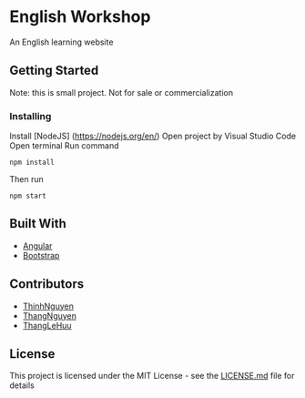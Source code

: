 # English Workshop
An English learning website


## Getting Started

Note: this is small project. Not for sale or commercialization


### Installing

Install [NodeJS] (https://nodejs.org/en/)
Open project by Visual Studio Code
Open terminal
Run command
```
npm install
```

Then run
```
npm start
```


## Built With

* [Angular](https://angular.io)
* [Bootstrap](https://getbootstrap.com)

## Contributors
* [ThinhNguyen](https://github.com/tLigsP)
* [ThangNguyen](https://github.com/WillowWisp)
* [ThangLeHuu](https://github.com/lhthang1998)


## License

This project is licensed under the MIT License - see the [LICENSE.md](LICENSE.md) file for details

